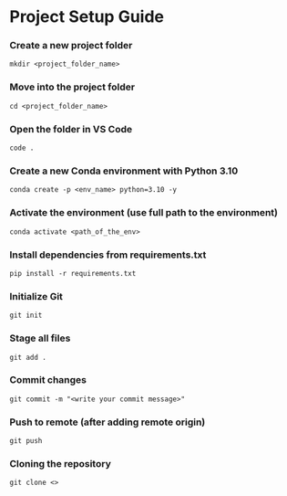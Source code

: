 # Project Setup Guide

### Create a new project folder
```
mkdir <project_folder_name>
```
### Move into the project folder
```
cd <project_folder_name>
```
### Open the folder in VS Code
```
code .
```
### Create a new Conda environment with Python 3.10
```
conda create -p <env_name> python=3.10 -y
```

### Activate the environment (use full path to the environment)
```
conda activate <path_of_the_env>
```

### Install dependencies from requirements.txt
```
pip install -r requirements.txt
```

### Initialize Git
```
git init
```

### Stage all files
```
git add .
```

### Commit changes
```
git commit -m "<write your commit message>"
```

### Push to remote (after adding remote origin)
```
git push
```

### Cloning the repository
```
git clone <>
```
